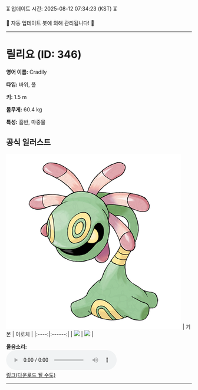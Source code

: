 
⏳ 업데이트 시간: 2025-08-12 07:34:23 (KST) ⏳

🤖 자동 업데이트 봇에 의해 관리됩니다! 🤖

---

# 릴리요 (ID: 346)
**영어 이름:** Cradily

**타입:** 바위, 풀

**키:** 1.5 m

**몸무게:** 60.4 kg

**특성:** 흡반, 마중물

## 공식 일러스트
![](https://raw.githubusercontent.com/PokeAPI/sprites/master/sprites/pokemon/other/official-artwork/346.png)
| 기본 | 이로치 |
|:----:|:------:|
| <img src="http://play.pokemonshowdown.com/sprites/ani/cradily.gif" width="200"> | <img src="http://play.pokemonshowdown.com/sprites/ani-shiny/cradily.gif" width="200"> |

**울음소리:**<br><audio controls src="https://raw.githubusercontent.com/PokeAPI/cries/main/cries/pokemon/latest/346.ogg"></audio><br> [링크(다운로드 될 수도)](https://raw.githubusercontent.com/PokeAPI/cries/main/cries/pokemon/latest/346.ogg)


---
